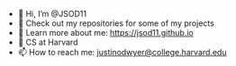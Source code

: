- 👋 Hi, I’m @JSOD11
- 👾 Check out my repositories for some of my projects
- 👀 Learn more about me: https://jsod11.github.io
- 🌱 CS at Harvard
- 📫 How to reach me: justinodwyer@college.harvard.edu

<!---
JSOD11/JSOD11 is a ✨ special ✨ repository because its `README.md` (this file) appears on your GitHub profile.
You can click the Preview link to take a look at your changes.
--->
